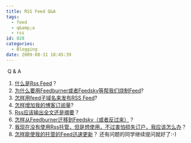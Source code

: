 ```yaml
---
title: RSS Feed Q&A
tags:
  - feed
  - q&amp;a
  - rss
id: 828
categories:
  - Blogging
date: 2009-08-31 18:45:39
---
```


 Q &amp; A

1.  [什么是Rss Feed](http://kangzj.net/what-is-rss-feed/)？
2.  [为什么要用Feedburner或者Feedsky等帮我们烧制Feed](http://kangzj.net/feedsky-feed-rss-subdomain/)?
3.  [怎样用feed子域名来发布RSS Feed](http://kangzj.net/feedsky-feed-rss-subdomain/)?
4.  [怎样增加我的博客订阅量](http://kangzj.net/methods-to-find-more-rss-subscribers/)?
5.  [Rss应该输出全文还是摘要](http://kangzj.net/rss-feed-fulltext-or-excerpt/)？
6.  [怎样从Feedburner迁移到Feedsky（或者反过来）](http://kangzj.net/move-from-feedsky-to-feedburner/)？
7.  [我现在没有使用Rss托管，但是想使用，不过害怕损失订户，我应该怎么办](http://kangzj.net/move-from-my-own-feed-to-feedburner/)？
8.  [怎样能使我的托管的Feed迅速更新](http://kangzj.net/blog-ping-list/)？
还有问题的同学继续提问就好了:-)